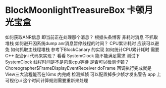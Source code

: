 # BlockMoonlightTreasureBox  卡顿月光宝盒
如何获取ANR信息  即当前正在处理那个消息？  根据头条博客  非耗时消息 不抓取堆栈
如何避开因系统dump anr消息暂停线程的时间？  CPU累计耗时  应该可以避免
如何抓取主线程堆栈  参考下BlockCanary 的实现
如何统计CPU累计耗时  需要C++ 配合jni 代码来实现？  看看 SystemClock 能不能满足需求  测试下SystemClock 线程时间是不是包含cpu等待
是否可以检测卡顿？  Choreographer$FrameDisplayEventReceiver doFrame 回调执行完成就是View三大流程能否在16ms 内完成   检测掉帧  可以配置掉多少帧才发出警告
app 上可视化ui
这个时间计算规则需要重新来处理



